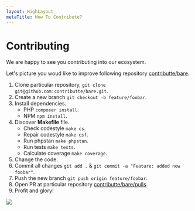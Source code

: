 ```yaml
---
layout: HighLayout
metaTitle: How To Contribute?
---
```


<h1>Contributing</h1>

<p>
  We are happy to see you contributing into our ecosystem. 
</p>

<p>
  Let's picture you woud like to improve following repository <a class="underline" href="https://github.com/contributte/bare/">contributte/bare</a>.
</p>

<ol class="mt-8 list-inside list-decimal">
  <li>Clone particular repository, <code>git clone git@github.com:contributte/bare.git</code>.</li></li>
  <li>Create a new branch <code>git checkout -b feature/foobar</code>.</li>
  <li>
    Install dependencies.
    <ul class="list-inside list-disc ml-4">
      <li>PHP <code>composer install</code>.</li>
      <li>NPM <code>npm install</code>.</li>
    </ul>
  </li>
  <li>
    Discover <strong>Makefile</strong> file.
    <ul class="list-inside list-disc ml-4">
      <li>Check codestyle <code>make cs</code>.</li>
      <li>Repair codestyle <code>make csf</code>.</li>
      <li>Run phpstan <code>make phpstan</code>.</li>
      <li>Run tests <code>make tests</code>.</li>
      <li>Calculate coverage <code>make coverage</code>.</li>
    </ul>
  </li>
  <li>Change the code.
  <li>Commit all changes <code>git add .</code> & <code>git commit -a "Feature: added new foobar"</code>.</li>
  <li>Push the new branch <code>git push origin feature/foobar</code>.</li>
  <li>Open PR at particular repository <a class="underline" href="https://github.com/contributte/bare/pulls">contributte/bare/pulls</a>.
  <li>Profit and glory!</li>
</ol>

<img src="https://cdn.contributte.org/contributte/bare.png">
